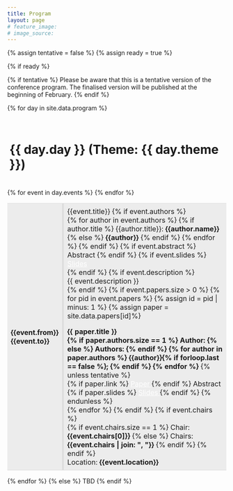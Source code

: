 ```yaml
---
title: Program
layout: page
# feature_image:
# image_source:
---
```


{% assign tentative = false %}
{% assign ready = true %}

{% if ready %}

{% if tentative %}
Please be aware that this is a tentative version of the conference program.
The finalised version will be published at the beginning of February.
{% endif %}

<style>
  td { padding: 8px;
    border-top: 1px solid #ddd;
    border-bottom: 1px solid #ddd;
  }
  .left-td {  border-right: 4px solid #ddd; }
  .right-td {  border-left: 4px solid #ddd; }
  .presentation { margin-top: 1em; }
  .btn:focus { outline: 0 !important; }
</style>

{% for day in site.data.program %}

<div style="margin-top:30px;background-color:{{ day.color }};border-radius: 5px 5px 0px 0px;padding-left: 5px;padding-bottom: 20px;padding-top: 1px;"><h1>{{ day.day }} (Theme: {{ day.theme }})</h1></div>
<table class="col-xs-12">
  <tbody>
      {% for event in day.events %}
      <tr {% if event.non-session %} style="background-color:#ececec"{% endif %}>
        <td class="left-td col-xs-1">
          <strong>{{event.from}}</strong><br>
          <strong class="text-muted">{{event.to}}</strong>
        </td>
        <td class="right-td">
          <span class="text-primary lead">{{event.title}}</span>
          {% if event.authors %}
          <br>
          {% for author in event.authors %}
            {% if author.title %}
              {{author.title}}: <strong>{{author.name}}</strong>
            {% else %}
              <strong>{{author}}</strong>
            {% endif %}
          {% endfor %}
          {% endif %}
          {% if event.abstract %}
          <br>
          <label class="abstract_btn btn btn-xs btn-info">Abstract</label>
          {% endif %}
          {% if event.slides %}
            <br>
            <a target="_blank" style="color:white" href="/2019/slides/{{event.slides}}"><label class="btn btn-xs btn-success">
            <span class="glyphicon glyphicon-circle-arrow-down"></span> Slides</label></a>
            <br>
          {% endif %}
          {% if event.description %}
            <br>
            <span class="text-muted">{{ event.description }}</span>
            <br>
          {% endif %}
          <div style="display:none;" class="abstract">
            <div style="margin-left: 30px;margin-top: 10px;" class="bg-warning">{{event.abstract}}</div>
          </div>
          {% if event.papers.size > 0 %}
            {% for pid in event.papers %}
              {% assign id = pid | minus: 1 %}
              {% assign paper = site.data.papers[id]%}
              <div class="presentation">
              <strong>{{ paper.title }}</strong>
              <br>
              <strong class="text-muted">
                {% if paper.authors.size == 1 %}
                Author:
                {% else %}
                Authors:
                {% endif %}
                {% for author in paper.authors %}
                  {{author}}{% if forloop.last == false %}; {% endif %}
                {% endfor %}
              </strong>
              {% unless tentative %}
              <br>
              {% if paper.link %}
              <a target="_blank" style="color:white" href="{{paper.link}}">
                <label class="btn btn-xs btn-primary"><span class="glyphicon glyphicon-circle-arrow-down"></span> Paper</label>
              </a>
              {% endif %}
              <label class="abstract_btn btn btn-xs btn-info">Abstract</label>
              {% if paper.slides %}
              <a target="_blank" style="color:white" href="/2019/slides/papers/{{paper.slides}}">
                <label class="btn btn-xs btn-success"> <span class="glyphicon glyphicon-circle-arrow-down"></span> Slides</label>
              </a>
              {% endif %}
              <div style="display:none;" class="abstract">
                <div style="margin-left: 30px;margin-top: 10px;" class="bg-warning">{{paper.abstract}}</div>
              </div>
              {% endunless %}
              </div>
            {% endfor %}
          {% endif %}
          {% if event.chairs %}
            <br>
            {% if event.chairs.size == 1 %}
                Chair: <strong>{{event.chairs[0]}}</strong>
            {% else %}
                Chairs: <strong>{{event.chairs | join: ", "}}</strong>
            {% endif %}
          {% endif %}
          <br>
          Location: <strong>{{event.location}}</strong>
        </td>
      </tr>
      {% endfor %}
  </tbody>
</table>
<div stlye="margin-bottom:50px;" class="clearfix"></div>
{% endfor %}
<script>
  $( document ).ready( function() {
    $( ".abstract_btn" ).click( function(event) {
      $( event.target ).siblings( ".abstract" ).slideToggle('fast');
    });
  });
</script>
{% else %}
TBD
{% endif %}
